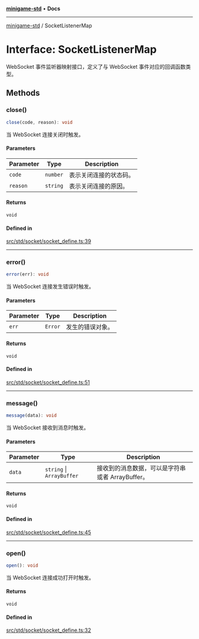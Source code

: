 [**minigame-std**](../README.md) • **Docs**

***

[minigame-std](../README.md) / SocketListenerMap

# Interface: SocketListenerMap

WebSocket 事件监听器映射接口，定义了与 WebSocket 事件对应的回调函数类型。

## Methods

### close()

```ts
close(code, reason): void
```

当 WebSocket 连接关闭时触发。

#### Parameters

| Parameter | Type | Description |
| ------ | ------ | ------ |
| `code` | `number` | 表示关闭连接的状态码。 |
| `reason` | `string` | 表示关闭连接的原因。 |

#### Returns

`void`

#### Defined in

[src/std/socket/socket\_define.ts:39](https://github.com/JiangJie/minigame-std/blob/22787d0fd0cff776ed579de48ccf7523d9e4ce53/src/std/socket/socket_define.ts#L39)

***

### error()

```ts
error(err): void
```

当 WebSocket 连接发生错误时触发。

#### Parameters

| Parameter | Type | Description |
| ------ | ------ | ------ |
| `err` | `Error` | 发生的错误对象。 |

#### Returns

`void`

#### Defined in

[src/std/socket/socket\_define.ts:51](https://github.com/JiangJie/minigame-std/blob/22787d0fd0cff776ed579de48ccf7523d9e4ce53/src/std/socket/socket_define.ts#L51)

***

### message()

```ts
message(data): void
```

当 WebSocket 接收到消息时触发。

#### Parameters

| Parameter | Type | Description |
| ------ | ------ | ------ |
| `data` | `string` \| `ArrayBuffer` | 接收到的消息数据，可以是字符串或者 ArrayBuffer。 |

#### Returns

`void`

#### Defined in

[src/std/socket/socket\_define.ts:45](https://github.com/JiangJie/minigame-std/blob/22787d0fd0cff776ed579de48ccf7523d9e4ce53/src/std/socket/socket_define.ts#L45)

***

### open()

```ts
open(): void
```

当 WebSocket 连接成功打开时触发。

#### Returns

`void`

#### Defined in

[src/std/socket/socket\_define.ts:32](https://github.com/JiangJie/minigame-std/blob/22787d0fd0cff776ed579de48ccf7523d9e4ce53/src/std/socket/socket_define.ts#L32)
